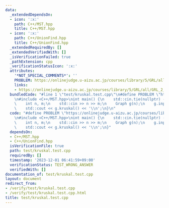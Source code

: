 ```yaml
---
data:
  _extendedDependsOn:
  - icon: ':x:'
    path: C++/MST.hpp
    title: C++/MST.hpp
  - icon: ':x:'
    path: C++/UnionFind.hpp
    title: C++/UnionFind.hpp
  _extendedRequiredBy: []
  _extendedVerifiedWith: []
  _isVerificationFailed: true
  _pathExtension: cpp
  _verificationStatusIcon: ':x:'
  attributes:
    '*NOT_SPECIAL_COMMENTS*': ''
    PROBLEM: https://onlinejudge.u-aizu.ac.jp/courses/library/5/GRL/all/GRL_2_A
    links:
    - https://onlinejudge.u-aizu.ac.jp/courses/library/5/GRL/all/GRL_2_A
  bundledCode: "#line 1 \"test/kruskal.test.cpp\"\n#define PROBLEM \"https://onlinejudge.u-aizu.ac.jp/courses/library/5/GRL/all/GRL_2_A\"\
    \n#include <C++/MST.hpp>\nint main() {\n    std::cin.tie(nullptr) -> sync_with_stdio(false);\n\
    \    int n, m;\n    std::cin >> n >> m;\n    Graph g(n);\n    g.input(m, 0);\n\
    \    std::cout << g.kruskal() << '\\n';\n}\n"
  code: "#define PROBLEM \"https://onlinejudge.u-aizu.ac.jp/courses/library/5/GRL/all/GRL_2_A\"\
    \n#include <C++/MST.hpp>\nint main() {\n    std::cin.tie(nullptr) -> sync_with_stdio(false);\n\
    \    int n, m;\n    std::cin >> n >> m;\n    Graph g(n);\n    g.input(m, 0);\n\
    \    std::cout << g.kruskal() << '\\n';\n}"
  dependsOn:
  - C++/MST.hpp
  - C++/UnionFind.hpp
  isVerificationFile: true
  path: test/kruskal.test.cpp
  requiredBy: []
  timestamp: '2023-12-01 06:41:59+09:00'
  verificationStatus: TEST_WRONG_ANSWER
  verifiedWith: []
documentation_of: test/kruskal.test.cpp
layout: document
redirect_from:
- /verify/test/kruskal.test.cpp
- /verify/test/kruskal.test.cpp.html
title: test/kruskal.test.cpp
---
```

